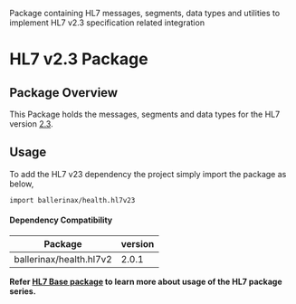 Package containing HL7 messages, segments, data types and utilities to implement HL7 v2.3 specification related 
integration

# HL7 v2.3 Package

## Package Overview

This Package holds the messages, segments and data types for the HL7 version [2.3](https://www.hl7.org/implement/standards/product_brief.cfm?product_id=140). 

## Usage

To add the HL7 v23 dependency the project simply import the package as below,
```ballerina
import ballerinax/health.hl7v23
```

#### Dependency Compatibility

| Package                       | version |
|-------------------------------|---------|
| ballerinax/health.hl7v2       | 2.0.1   |

**Refer [HL7 Base package](https://central.ballerina.io/ballerinax/health.hl7v2) to learn more about usage of 
 the HL7 package series.**
